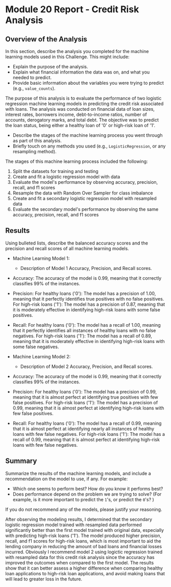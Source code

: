# Module 20 Report - Credit Risk Analysis

## Overview of the Analysis

In this section, describe the analysis you completed for the machine learning models used in this Challenge. This might include:

* Explain the purpose of the analysis.
* Explain what financial information the data was on, and what you needed to predict.
* Provide basic information about the variables you were trying to predict (e.g., `value_counts`).

The purpose of this analysis is to evaluate the performance of two logistic regression machine learning models in predicting the credit risk associated with loans. The analysis was conducted on financial data of loan sizes, interest rates, borrowers income, debt-to-income ratios, number of accounts, derogatory marks, and total debt. The objective was to predict the loan status, being either a healthy loan of '0' or high-risk loan of '1'.

* Describe the stages of the machine learning process you went through as part of this analysis.
* Briefly touch on any methods you used (e.g., `LogisticRegression`, or any resampling method).

The stages of this machine learning process included the following:
1. Split the datasets for training and testing
2. Create and fit a logistic regression model with data
3. Evaluate the model's performance by observing accuracy, precision, recall, and f1 scores
4. Resample the data with Random Over Sampler for class imbalance
5. Create and fit a secondary logistic regression model with resampled data
6. Evaluate the secondary model's performance by observing the same accuracy, precision, recall, and f1 scores

## Results

Using bulleted lists, describe the balanced accuracy scores and the precision and recall scores of all machine learning models.

* Machine Learning Model 1:
  * Description of Model 1 Accuracy, Precision, and Recall scores.

* Accuracy: The accuracy of the model is 0.99, meaning that it correctly classifies 99% of the instances.
* Precision:
  For healthy loans ('0'): The model has a precision of 1.00, meaning that it perfectly identifies true positives with no false positives.
  For high-risk loans ('1'): The model has a precision of 0.87, meaning that it is moderately effective in identifying high-risk loans with some false positives.
* Recall:
  For healthy loans ('0'): The model has a recall of 1.00, meaning that it perfectly identifies all instances of healthy loans with no false negatives.
  For high-risk loans ('1'): The model has a recall of 0.89, meaning that it is moderately effective in identifying high-risk loans with some false negatives.

* Machine Learning Model 2:
  * Description of Model 2 Accuracy, Precision, and Recall scores.

* Accuracy: The accuracy of the model is 0.99, meaning that it correctly classifies 99% of the instances.
* Precision:
  For healthy loans ('0'): The model has a precision of 0.99, meaning that it is almost perfect at identifying true positives with few false positives.
  For high-risk loans ('1'): The model has a precision of 0.99, meaning that it is almost perfect at identifying high-risk loans with few false positives. 
* Recall:
  For healthy loans ('0'): The model has a recall of 0.99, meaning that it is almost perfect at identifying nearly all instances of healthy loans with few false negatives.
  For high-risk loans ('1'): The model has a recall of 0.99, meaning that it is almost perfect at identifying high-risk loans with few false negatives.

## Summary

Summarize the results of the machine learning models, and include a recommendation on the model to use, if any. For example:
* Which one seems to perform best? How do you know it performs best?
* Does performance depend on the problem we are trying to solve? (For example, is it more important to predict the `1`'s, or predict the `0`'s? )

If you do not recommend any of the models, please justify your reasoning.

After observing the modeling results, I determined that the secondary logistic regression model trained with resampled data performed significantly better than the first model trained with original data, especially with predicting high-risk loans ('1'). The model produced higher precision, recall, and f1 scores for high-risk loans, which is most important to aid the lending company in reducing the amount of bad loans and financial losses incurred. 
Obviously I recommend model 2 using logictic regression trained with resampled data for this credit risk analysis since the accuracy has improved the outcomes when compared to the first model. The results show that it can better assess a higher difference when comparing healthy loan applications to high-risk loan applications, and avoid making loans that will lead to greater loss in the future.
